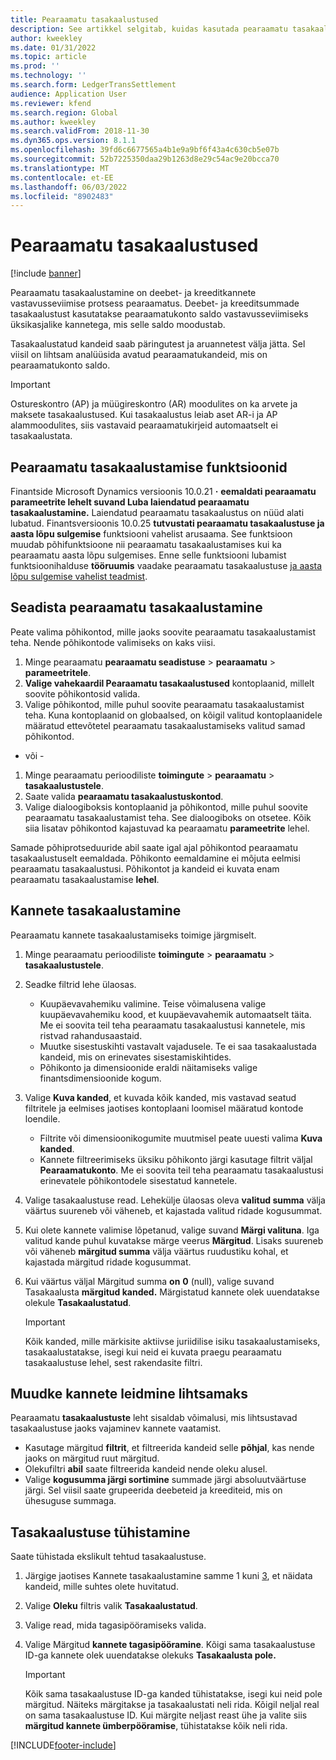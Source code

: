 ```yaml
---
title: Pearaamatu tasakaalustused
description: See artikkel selgitab, kuidas kasutada pearaamatu tasakaalustuste lehte pearaamatukannete tasakaalustamiseks ja tasakaalustuste tühistamiseks.
author: kweekley
ms.date: 01/31/2022
ms.topic: article
ms.prod: ''
ms.technology: ''
ms.search.form: LedgerTransSettlement
audience: Application User
ms.reviewer: kfend
ms.search.region: Global
ms.author: kweekley
ms.search.validFrom: 2018-11-30
ms.dyn365.ops.version: 8.1.1
ms.openlocfilehash: 39fd6c6677565a4b1e9a9bf6f43a4c630cb5e07b
ms.sourcegitcommit: 52b7225350daa29b1263d8e29c54ac9e20bcca70
ms.translationtype: MT
ms.contentlocale: et-EE
ms.lasthandoff: 06/03/2022
ms.locfileid: "8902483"
---
```

# <a name="ledger-settlements"></a>Pearaamatu tasakaalustused

[!include [banner](../includes/banner.md)]

Pearaamatu tasakaalustamine on deebet- ja kreeditkannete vastavusseviimise protsess pearaamatus. Deebet- ja kreeditsummade tasakaalustust kasutatakse pearaamatukonto saldo vastavusseviimiseks üksikasjalike kannetega, mis selle saldo moodustab.

Tasakaalustatud kandeid saab päringutest ja aruannetest välja jätta. Sel viisil on lihtsam analüüsida avatud pearaamatukandeid, mis on pearaamatukonto saldo.

> [!IMPORTANT] 
> Ostureskontro (AP) ja müügireskontro (AR) moodulites on ka arvete ja maksete tasakaalustused. Kui tasakaalustus leiab aset AR-i ja AP alammoodulites, siis vastavaid pearaamatukirjeid automaatselt ei tasakaalustata.

## <a name="ledger-settlement-features"></a>Pearaamatu tasakaalustamise funktsioonid
Finantside Microsoft Dynamics versioonis 10.0.21 **·** **eemaldati pearaamatu parameetrite lehelt suvand Luba laiendatud pearaamatu tasakaalustamine.** Laiendatud pearaamatu tasakaalustus on nüüd alati lubatud.
Finantsversioonis 10.0.25 **tutvustati pearaamatu tasakaalustuse ja aasta lõpu sulgemise** funktsiooni vahelist arusaama. See funktsioon muudab põhifunktsioone nii pearaamatu tasakaalustamises kui ka pearaamatu aasta lõpu sulgemises. Enne selle funktsiooni lubamist funktsioonihalduse **tööruumis** vaadake pearaamatu tasakaalustuse [ja aasta lõpu sulgemise vahelist teadmist](awareness-between-ledger-settlement-year-end-close.md).

## <a name="set-up-ledger-settlement"></a>Seadista pearaamatu tasakaalustamine
Peate valima põhikontod, mille jaoks soovite pearaamatu tasakaalustamist teha. Nende põhikontode valimiseks on kaks viisi.

1. Minge pearaamatu **pearaamatu seadistuse** > **pearaamatu** > **parameetritele**.
2. **Valige vahekaardil Pearaamatu tasakaalustused** kontoplaanid, millelt soovite põhikontosid valida.
3. Valige põhikontod, mille puhul soovite pearaamatu tasakaalustamist teha. Kuna kontoplaanid on globaalsed, on kõigil valitud kontoplaanidele määratud ettevõtetel pearaamatu tasakaalustamiseks valitud samad põhikontod.

  - või -

1. Minge pearaamatu perioodiliste **toimingute** > **pearaamatu** > **tasakaalustustele**.
2. Saate valida **pearaamatu tasakaalustuskontod**.
3. Valige dialoogiboksis kontoplaanid ja põhikontod, mille puhul soovite pearaamatu tasakaalustamist teha. See dialoogiboks on otsetee. Kõik siia lisatav põhikontod kajastuvad ka pearaamatu **parameetrite** lehel.

Samade põhiprotseduuride abil saate igal ajal põhikontod pearaamatu tasakaalustuselt eemaldada. Põhikonto eemaldamine ei mõjuta eelmisi pearaamatu tasakaalustusi. Põhikontot ja kandeid ei kuvata enam pearaamatu tasakaalustamise **lehel**.

## <a name="settle-transactions"></a><a name="settle-transactions"></a>Kannete tasakaalustamine
Pearaamatu kannete tasakaalustamiseks toimige järgmiselt.

1. Minge pearaamatu perioodiliste **toimingute** > **pearaamatu** > **tasakaalustustele**.
2. Seadke filtrid lehe ülaosas.

    - Kuupäevavahemiku valimine. Teise võimalusena valige kuupäevavahemiku kood, et kuupäevavahemik automaatselt täita. Me ei soovita teil teha pearaamatu tasakaalustusi kannetele, mis ristvad rahandusaastaid.
    - Muutke sisestuskihti vastavalt vajadusele. Te ei saa tasakaalustada kandeid, mis on erinevates sisestamiskihtides.
    - Põhikonto ja dimensioonide eraldi näitamiseks valige finantsdimensioonide kogum.

3. Valige **Kuva kanded**, et kuvada kõik kanded, mis vastavad seatud filtritele ja eelmises jaotises kontoplaani loomisel määratud kontode loendile.

    - Filtrite või dimensioonikogumite muutmisel peate uuesti valima **Kuva kanded**.
    - Kannete filtreerimiseks üksiku põhikonto järgi kasutage filtrit väljal **Pearaamatukonto**. Me ei soovita teil teha pearaamatu tasakaalustusi erinevatele põhikontodele sisestatud kannetele.

4. Valige tasakaalustuse read. Lehekülje ülaosas oleva **valitud summa** välja väärtus suureneb või väheneb, et kajastada valitud ridade kogusummat.
5. Kui olete kannete valimise lõpetanud, valige suvand **Märgi valituna**. Iga valitud kande puhul kuvatakse märge veerus **Märgitud**. Lisaks suureneb või väheneb **märgitud summa** välja väärtus ruudustiku kohal, et kajastada märgitud ridade kogusummat.
6. Kui väärtus väljal Märgitud summa **on** **0** (null), valige suvand Tasakaalusta **märgitud kanded.** Märgistatud kannete olek uuendatakse olekule **Tasakaalustatud**.

    > [!IMPORTANT]
    > Kõik kanded, mille märkisite aktiivse juriidilise isiku tasakaalustamiseks, tasakaalustatakse, isegi kui neid ei kuvata praegu pearaamatu tasakaalustuse lehel, sest rakendasite filtri.

## <a name="make-transactions-easier-to-find"></a>Muudke kannete leidmine lihtsamaks
Pearaamatu **tasakaalustuste** leht sisaldab võimalusi, mis lihtsustavad tasakaalustuse jaoks vajaminev kannete vaatamist.

- Kasutage märgitud **filtrit**, et filtreerida kandeid selle **põhjal**, kas nende jaoks on märgitud ruut märgitud.
- Olekufiltri **abil** saate filtreerida kandeid nende oleku alusel.
- Valige **kogusumma järgi sortimine** summade järgi absoluutväärtuse järgi. Sel viisil saate grupeerida deebeteid ja kreediteid, mis on ühesuguse summaga.

## <a name="reverse-a-settlement"></a>Tasakaalustuse tühistamine
Saate tühistada ekslikult tehtud tasakaalustuse.

1. Järgige jaotises Kannete tasakaalustamine samme 1 kuni [3](#settle-transactions), et näidata kandeid, mille suhtes olete huvitatud.
2. Valige **Oleku** filtris valik **Tasakaalustatud**.
3. Valige read, mida tagasipööramiseks valida.
4. Valige Märgitud **kannete tagasipööramine**. Kõigi sama tasakaalustuse ID-ga kannete olek uuendatakse olekuks **Tasakaalusta pole.**

    > [!IMPORTANT]
    > Kõik sama tasakaalustuse ID-ga kanded tühistatakse, isegi kui neid pole märgitud. Näiteks märgitakse ja tasakaalustati neli rida. Kõigil neljal real on sama tasakaalustuse ID. Kui märgite neljast reast ühe ja valite siis **märgitud kannete ümberpööramise**, tühistatakse kõik neli rida.





[!INCLUDE[footer-include](../../includes/footer-banner.md)]
